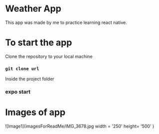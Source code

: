 Weather App
===========

This app was made by me to practice learning react native. 

To start the app
================
Clone the repository to your local machine
### `git clone url`
Inside the project folder 
### expo start


Images of app
=============

![Image1](imagesForReadMe/IMG_3678.jpg width = '250' height= '500' )